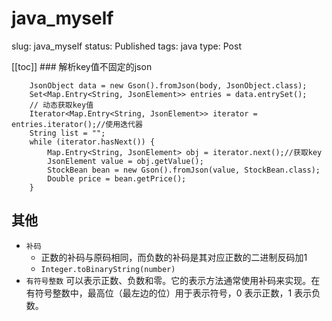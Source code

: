 # java_myself

slug: java_myself
status: Published
tags: java
type: Post

[[toc]] ### 解析key值不固定的json

```
    JsonObject data = new Gson().fromJson(body, JsonObject.class);
    Set<Map.Entry<String, JsonElement>> entries = data.entrySet();
    // 动态获取key值
    Iterator<Map.Entry<String, JsonElement>> iterator = entries.iterator();//使用迭代器
    String list = "";
    while (iterator.hasNext()) {
        Map.Entry<String, JsonElement> obj = iterator.next();//获取key
        JsonElement value = obj.getValue();
        StockBean bean = new Gson().fromJson(value, StockBean.class);
        Double price = bean.getPrice();
    }
```

## 其他

- `补码`
    - 正数的补码与原码相同，而负数的补码是其对应正数的二进制反码加1
    - `Integer.toBinaryString(number)`
- `有符号整数` 可以表示正数、负数和零。它的表示方法通常使用补码来实现。在有符号整数中，最高位（最左边的位）用于表示符号，0 表示正数，1 表示负数。